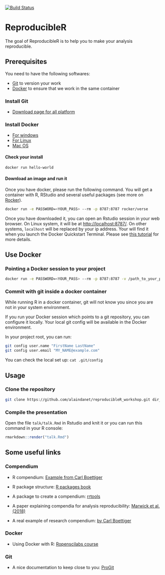 <!-- README.md is generated from README.Rmd. Please edit that file -->
[![Build
Status](https://travis-ci.com/alaindanet/reproducibleR_workshop.svg?branch=master)](https://travis-ci.com/alaindanet/reproducibleR_workshop)

ReproducibleR
=============

The goal of ReproducibleR is to help you to make your analysis
reproducible.

Prerequisites
-------------

You need to have the following softwares:

-   [Git](https://git-scm.com/downloads) to version your work
-   [Docker](https://docs.docker.com/install/) to ensure that we work in
    the same container

### Install Git

-   [Download page for all platform](https://git-scm.com/downloads)

### Install Docker

-   [For windows](https://docs.docker.com/docker-for-windows/install/)
-   [For Linux](https://docs.docker.com/docker-for-windows/install/)
-   [Mac OS](https://docs.docker.com/docker-for-mac/install/)

#### Check your install

``` bash
docker run hello-world
```

#### Download an image and run it

Once you have docker, please run the following command. You will get a
container with R, RStudio and several useful packages (see more on
[Rocker](https://github.com/rocker-org/rocker)).

``` bash
docker run -e PASSWORD=<YOUR_PASS> --rm -p 8787:8787 rocker/verse
```

Once you have downloaded it, you can open an Rstudio session in your web
browser. On Linux system, it will be at <http://localhost:8787/>. On
other systems, `localhost` will be replaced by your ip address. Your
will find it when you launch the Docker Quickstart Terminal. Please see
[this
tutorial](http://ropenscilabs.github.io/r-docker-tutorial/02-Launching-Docker.html)
for more details.

Use Docker
----------

### Pointing a Docker session to your project

``` bash
docker run -e PASSWORD=<YOUR_PASS> --rm -p 8787:8787 -v /path_to_your_project/project_directory:/home/rstudio/project_directory rocker/verse
```

### Commit with git inside a docker container

While running R in a docker container, git will not know you since you
are not in your system environment.

If you run your Docker session which points to a git repository, you can
configure it locally. Your local git config will be available in the
Docker environment.

In your project root, you can run:

``` bash
git config user.name "FirstName LastName"
git config user.email "MY_NAME@example.com"
```

You can check the local set up: `cat .git/config`

Usage
-----

### Clone the repository

``` bash
git clone https://github.com/alaindanet/reproducibleR_workshop.git dir_name
```

### Compile the presentation

Open the file `talk/talk.Rmd` in Rstudio and knit it or you can run this
command in your R console:

``` r
rmarkdown::render("talk.Rmd")
```

Some useful links
-----------------

### Compendium

-   R compendium: [Example from Carl
    Boettiger](https://github.com/cboettig/template)

-   R package structure: [R packages book](http://r-pkgs.had.co.nz/)

-   A package to create a compendium:
    [rrtools](https://github.com/benmarwick/rrtools)

-   A paper explaining compendia for analysis reproducibility: [Marwick
    et al. (2018)](https://sci-hub.tw/10.1080/00031305.2017.1375986)

-   A real example of research compendium: [by Carl
    Boettiger](https://github.com/cboettig/nonparametric-bayes)

### Docker

-   Using Docker with R: [Ropenscilabs
    course](http://ropenscilabs.github.io/r-docker-tutorial/)

### Git

-   A nice documentation to keep close to you:
    [ProGit](https://git-scm.com/book/en/v2)
